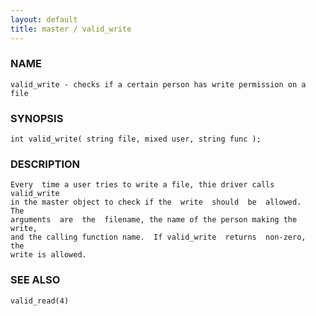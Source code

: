 ```yaml
---
layout: default
title: master / valid_write
---
```


### NAME

    valid_write - checks if a certain person has write permission on a file


### SYNOPSIS

    int valid_write( string file, mixed user, string func );


### DESCRIPTION

    Every  time a user tries to write a file, thie driver calls valid_write
    in the master object to check if the  write  should  be  allowed.   The
    arguments  are  the  filename, the name of the person making the write,
    and the calling function name.  If valid_write  returns  non-zero,  the
    write is allowed.


### SEE ALSO

    valid_read(4)
